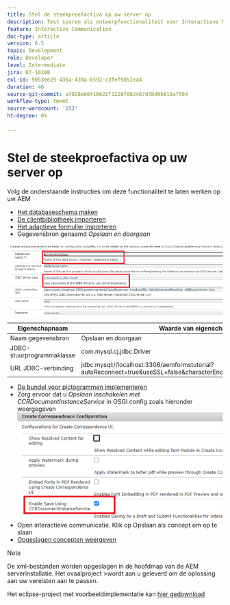 ```yaml
---
title: Stel de steekproefactiva op uw server op
description: Test sparen als ontwerpfunctionaliteit voor Interactieve Mededelingen
feature: Interactive Communication
doc-type: article
version: 6.5
topic: Development
role: Developer
level: Intermediate
jira: KT-10208
exl-id: 9053ee29-436a-439a-b592-c3fef9852ea4
duration: 46
source-git-commit: af928e60410022f12207082467d3bd9b818af59d
workflow-type: tm+mt
source-wordcount: '153'
ht-degree: 0%

---
```


# Stel de steekproefactiva op uw server op

Volg de onderstaande instructies om deze functionaliteit te laten werken op uw AEM

* [Het databaseschema maken](assets/icdrafts.sql)
* [De clientbibliotheek importeren](assets/icdrafts.zip)
* [Het adaptieve formulier importeren](assets/SavedDraftsAdaptiveForm.zip)
* Gegevensbron genaamd _Opslaan en doorgaan_

![Gegevensbron maken](assets/data-source.png)

| Eigenschapnaam | Waarde van eigenschap |
|---|---|
| Naam gegevensbron | Opslaan en doorgaan |
| JDBC-stuurprogrammaklasse | com.mysql.cj.jdbc.Driver |
| URL JDBC-verbinding | jdbc:mysql://localhost:3306/aemformstutorial?autoReconnect=true&amp;useSSL=false&amp;characterEncoding=utf8&amp;useUnicode=true |

* [De bundel voor pictogrammen implementeren](assets/icdrafts.icdrafts.core-1.0-SNAPSHOT.jar)
* Zorg ervoor dat u _Opslaan inschakelen met CCRDocumentInstanceService_ in OSGI config zoals hieronder weergegeven
  ![Concepten inschakelen](assets/enable-drafts.png)
* Open interactieve communicatie. Klik op Opslaan als concept om op te slaan
* [Opgeslagen concepten weergeven](http://localhost:4502/content/dam/formsanddocuments/saveddrafts/jcr:content?wcmmode=disabled)

>[!NOTE]
>De xml-bestanden worden opgeslagen in de hoofdmap van de AEM serverinstallatie. Het ovaalproject >wordt aan u geleverd om de oplossing aan uw vereisten aan te passen.

Het eclipse-project met voorbeeldimplementatie kan [hier gedownload](assets/icdrafts-eclipse-project.zip)
